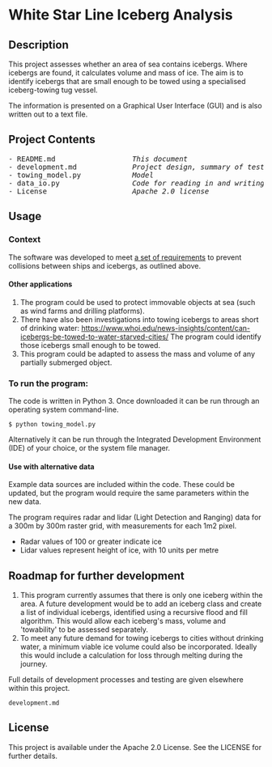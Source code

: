 # White Star Line Iceberg Analysis
 
## Description
This project assesses whether an area of sea contains icebergs.  Where icebergs are found, it calculates volume and mass of ice. 
The aim is to identify icebergs that are small enough to be towed using a specialised iceberg-towing tug vessel.

The information is presented on a Graphical User Interface (GUI) and is also written out to a text file.

## Project Contents
<pre>
- README.md                 <i> This document </i>
- development.md            <i> Project design, summary of testing, and ideas for further development</i>
- towing_model.py           <i> Model </i>
- data_io.py                <i> Code for reading in and writing out data </i>
- License                   <i> Apache 2.0 license </i>
</pre>


## Usage

### Context
The software was developed to meet [a set of requirements](https://www.geog.leeds.ac.uk/courses/computing/study/core-python-odl2/assessment2/ice.html) to prevent collisions between ships and icebergs, as outlined above. 

#### Other applications
1. The program could be used to protect immovable objects at sea (such as wind farms and drilling platforms).  
2. There have also been investigations into towing icebergs to areas short of drinking water: https://www.whoi.edu/news-insights/content/can-icebergs-be-towed-to-water-starved-cities/ The program could identify those icebergs small enough to be towed.
3. This program could be adapted to assess the mass and volume of any partially submerged object.

### To run the program:
The code is written in Python 3. Once downloaded it can be run through an operating system command-line.
```
$ python towing_model.py
```
Alternatively it can be run through the Integrated Development Environment (IDE) of your choice, or the system file manager.

#### Use with alternative data
Example data sources are included within the code.  These could be updated, but the program would require the same parameters within the new data. 

The program requires radar and lidar (Light Detection and Ranging) data for a 300m by 300m raster grid, with measurements for each 1m2 pixel.
- Radar values of 100 or greater indicate ice
- Lidar values represent height of ice, with 10 units per metre

## Roadmap for further development
1. This program currently assumes that there is only one iceberg within the area.  A future development would be to add an iceberg class and create a list of individual icebergs, identified using a recursive flood and fill algorithm.  This would allow each iceberg's mass, volume and 'towability' to be assessed separately.
2. To meet any future demand for towing icebergs to cities without drinking water, a minimum viable ice volume could also be incorporated.  Ideally this would include a calculation for loss through melting during the journey.

Full details of development processes and testing are given elsewhere within this project.
```
development.md
```

## License
This project is available under the Apache 2.0 License.  See the LICENSE for further details.
